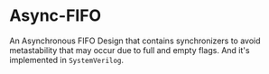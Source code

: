 # Async-FIFO
An Asynchronous FIFO Design that contains synchronizers to avoid metastability that may occur due to full and empty flags. And it's implemented in `SystemVerilog`.
